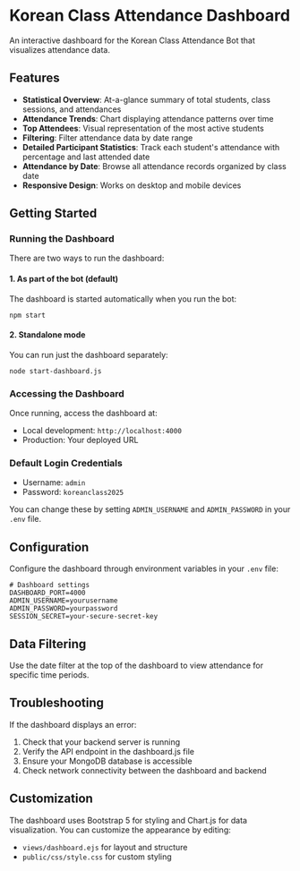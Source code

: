 # Korean Class Attendance Dashboard

An interactive dashboard for the Korean Class Attendance Bot that visualizes attendance data.

## Features

- **Statistical Overview**: At-a-glance summary of total students, class sessions, and attendances
- **Attendance Trends**: Chart displaying attendance patterns over time
- **Top Attendees**: Visual representation of the most active students
- **Filtering**: Filter attendance data by date range
- **Detailed Participant Statistics**: Track each student's attendance with percentage and last attended date
- **Attendance by Date**: Browse all attendance records organized by class date
- **Responsive Design**: Works on desktop and mobile devices

## Getting Started

### Running the Dashboard

There are two ways to run the dashboard:

#### 1. As part of the bot (default)

The dashboard is started automatically when you run the bot:

```
npm start
```

#### 2. Standalone mode

You can run just the dashboard separately:

```
node start-dashboard.js
```

### Accessing the Dashboard

Once running, access the dashboard at:

- Local development: `http://localhost:4000`
- Production: Your deployed URL

### Default Login Credentials

- Username: `admin`
- Password: `koreanclass2025`

You can change these by setting `ADMIN_USERNAME` and `ADMIN_PASSWORD` in your `.env` file.

## Configuration

Configure the dashboard through environment variables in your `.env` file:

```
# Dashboard settings
DASHBOARD_PORT=4000
ADMIN_USERNAME=yourusername
ADMIN_PASSWORD=yourpassword
SESSION_SECRET=your-secure-secret-key
```

## Data Filtering

Use the date filter at the top of the dashboard to view attendance for specific time periods.

## Troubleshooting

If the dashboard displays an error:

1. Check that your backend server is running
2. Verify the API endpoint in the dashboard.js file
3. Ensure your MongoDB database is accessible
4. Check network connectivity between the dashboard and backend

## Customization

The dashboard uses Bootstrap 5 for styling and Chart.js for data visualization. You can customize the appearance by editing:

- `views/dashboard.ejs` for layout and structure
- `public/css/style.css` for custom styling
